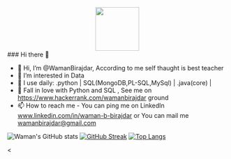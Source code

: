 <div id="header" align="center">
  <img src="https://media.giphy.com/media/M9gbBd9nbDrOTu1Mqx/giphy.gif" width="100"/>
</div> 
### Hi there 👋



- 👋 Hi, I’m @WamanBirajdar, According to me self thaught is best teacher
- 👀 I’m interested in Data 
- 🌱 I use daily: .python | SQL(MongoDB,PL-SQL,MySql) | .java(core) |
- 💞️ Fall in love with Python and SQL , See me on https://www.hackerrank.com/wamanbirajdar ground 
- 📫 How to reach me - You can ping me on 
      LinkedIn www.linkedin.com/in/waman-b-birajdar or 
      You can mail me wamanbirajdar@gmail.com


![Waman's GitHub stats](https://github-readme-stats.vercel.app/api?username=wamanbirajdar&theme=dark&show_icons=true)
[![GitHub Streak](https://streak-stats.demolab.com?user=wamanbirajdar&theme=highcontrast)](https://git.io/streak-stats)
[![Top Langs](https://github-readme-stats.vercel.app/api/top-langs/?username=wamanbirajdar&langs_count=8)]([https://github.com/anuraghazra/github-readme-stats](https://github.com/WamanBirajdar/WamanBirajdar/edit/main/README))
<!---
WamanBirajdar/WamanBirajdar is a ✨ special ✨ repository because its `README.md` (this file) appears on your GitHub profile.
You can click the Preview link to take a look at your changes.
--->

<
